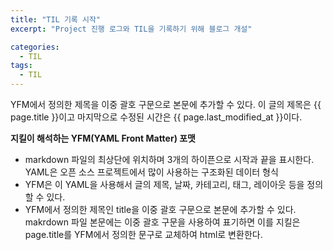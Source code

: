```yaml
---
title: "TIL 기록 시작"
excerpt: "Project 진행 로그와 TIL을 기록하기 위해 블로그 개설"

categories:
  - TIL
tags:
  - TIL
---
```


YFM에서 정의한 제목을 이중 괄호 구문으로 본문에 추가할 수 있다.
이 글의 제목은 {{ page.title }}이고
마지막으로 수정된 시간은 {{ page.last_modified_at }}이다.

**지킬이 해석하는 YFM(YAML Front Matter) 포맷**
* markdown 파일의 최상단에 위치하며 3개의 하이픈으로 시작과 끝을 표시한다. YAML은 오픈 소스 프로젝트에서 많이 사용하는 구조화된 데이터 형식
* YFM은 이 YAML을 사용해서 글의 제목, 날짜, 카테고리, 태그, 레이아웃 등을 정의할 수 있다.
* YFM에서 정의한 제목인 title을 이중 괄호 구문으로 본문에 추가할 수 있다.
  makrdown 파일 본문에는 이중 괄호 구문을 사용하여 표기하면 이를 지킬은 page.title를 YFM에서 정의한 문구로 교체하여 html로 변환한다.
